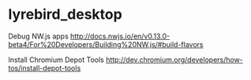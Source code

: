 # lyrebird_desktop

Debug NW.js apps
http://docs.nwjs.io/en/v0.13.0-beta4/For%20Developers/Building%20NW.js/#build-flavors

Install Chromium Depot Tools
http://dev.chromium.org/developers/how-tos/install-depot-tools
